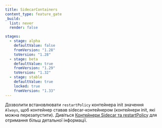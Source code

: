 ```yaml
---
title: SidecarContainers
content_type: feature_gate
_build:
  list: never
  render: false

stages:
  - stage: alpha
    defaultValue: false
    fromVersion: "1.28"
    toVersion: "1.28"
  - stage: beta
    defaultValue: true
    fromVersion: "1.29"
    toVersion: "1.32"
  - stage: stable
    defaultValue: true
    locked: true
    fromVersion: "1.33"
---
```

Дозволити встановлювати `restartPolicy` контейнера init значення `Always`, щоб контейнер ставав sidecar-контейнером (контейнери init, які можна перезапустити). Дивіться [Контейнери Sidecar та restartPolicy](/docs/concepts/workloads/pods/sidecar-containers/) для отримання більш детальної інформації.
